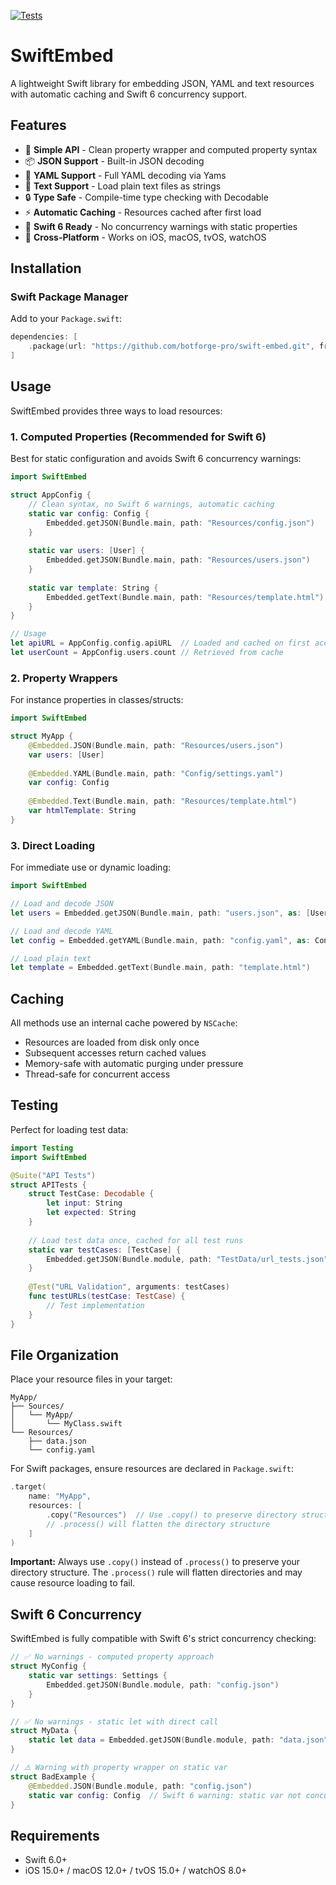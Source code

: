 [![Tests](https://github.com/botforge-pro/swift-embed/actions/workflows/tests.yml/badge.svg)](https://github.com/botforge-pro/swift-embed/actions/workflows/tests.yml)

# SwiftEmbed

A lightweight Swift library for embedding JSON, YAML and text resources with automatic caching and Swift 6 concurrency support.

## Features

- 🎯 **Simple API** - Clean property wrapper and computed property syntax
- 📦 **JSON Support** - Built-in JSON decoding
- 📝 **YAML Support** - Full YAML decoding via Yams
- 📄 **Text Support** - Load plain text files as strings
- 🔒 **Type Safe** - Compile-time type checking with Decodable
- ⚡ **Automatic Caching** - Resources cached after first load
- 🔄 **Swift 6 Ready** - No concurrency warnings with static properties
- 📱 **Cross-Platform** - Works on iOS, macOS, tvOS, watchOS

## Installation

### Swift Package Manager

Add to your `Package.swift`:

```swift
dependencies: [
    .package(url: "https://github.com/botforge-pro/swift-embed.git", from: "2.0.0")
]
```

## Usage

SwiftEmbed provides three ways to load resources:

### 1. Computed Properties (Recommended for Swift 6)

Best for static configuration and avoids Swift 6 concurrency warnings:

```swift
import SwiftEmbed

struct AppConfig {
    // Clean syntax, no Swift 6 warnings, automatic caching
    static var config: Config {
        Embedded.getJSON(Bundle.main, path: "Resources/config.json")
    }
    
    static var users: [User] {
        Embedded.getJSON(Bundle.main, path: "Resources/users.json")
    }
    
    static var template: String {
        Embedded.getText(Bundle.main, path: "Resources/template.html")
    }
}

// Usage
let apiURL = AppConfig.config.apiURL  // Loaded and cached on first access
let userCount = AppConfig.users.count // Retrieved from cache
```

### 2. Property Wrappers

For instance properties in classes/structs:

```swift
import SwiftEmbed

struct MyApp {
    @Embedded.JSON(Bundle.main, path: "Resources/users.json")
    var users: [User]
    
    @Embedded.YAML(Bundle.main, path: "Config/settings.yaml")
    var config: Config
    
    @Embedded.Text(Bundle.main, path: "Resources/template.html")
    var htmlTemplate: String
}
```

### 3. Direct Loading

For immediate use or dynamic loading:

```swift
import SwiftEmbed

// Load and decode JSON
let users = Embedded.getJSON(Bundle.main, path: "users.json", as: [User].self)

// Load and decode YAML
let config = Embedded.getYAML(Bundle.main, path: "config.yaml", as: Config.self)

// Load plain text
let template = Embedded.getText(Bundle.main, path: "template.html")
```

## Caching

All methods use an internal cache powered by `NSCache`:
- Resources are loaded from disk only once
- Subsequent accesses return cached values
- Memory-safe with automatic purging under pressure
- Thread-safe for concurrent access

## Testing

Perfect for loading test data:

```swift
import Testing
import SwiftEmbed

@Suite("API Tests")
struct APITests {
    struct TestCase: Decodable {
        let input: String
        let expected: String
    }
    
    // Load test data once, cached for all test runs
    static var testCases: [TestCase] {
        Embedded.getJSON(Bundle.module, path: "TestData/url_tests.json")
    }
    
    @Test("URL Validation", arguments: testCases)
    func testURLs(testCase: TestCase) {
        // Test implementation
    }
}
```

## File Organization

Place your resource files in your target:

```
MyApp/
├── Sources/
│   └── MyApp/
│       └── MyClass.swift
└── Resources/
    ├── data.json
    └── config.yaml
```

For Swift packages, ensure resources are declared in `Package.swift`:

```swift
.target(
    name: "MyApp",
    resources: [
        .copy("Resources")  // Use .copy() to preserve directory structure
        // .process() will flatten the directory structure
    ]
)
```

**Important:** Always use `.copy()` instead of `.process()` to preserve your directory structure. The `.process()` rule will flatten directories and may cause resource loading to fail.

## Swift 6 Concurrency

SwiftEmbed is fully compatible with Swift 6's strict concurrency checking:

```swift
// ✅ No warnings - computed property approach
struct MyConfig {
    static var settings: Settings {
        Embedded.getJSON(Bundle.module, path: "config.json")
    }
}

// ✅ No warnings - static let with direct call
struct MyData {
    static let data = Embedded.getJSON(Bundle.module, path: "data.json", as: DataModel.self)
}

// ⚠️ Warning with property wrapper on static var
struct BadExample {
    @Embedded.JSON(Bundle.module, path: "config.json")
    static var config: Config  // Swift 6 warning: static var not concurrency-safe
}
```

## Requirements

- Swift 6.0+
- iOS 15.0+ / macOS 12.0+ / tvOS 15.0+ / watchOS 8.0+